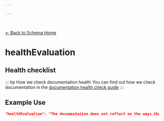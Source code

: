 ```yaml
---

---
```


<br>

[← Back to Schema Home](./)

# healthEvaluation

<template>
    <div id = "container" v-if="this.considerations.representation">
      <p class="larger-text">{{this.considerations.representation.properties.healthEvaluation.description}}</p>
      <p >Expected Type: <strong>{{this.considerations.representation.properties.healthEvaluation.type}}</strong></p>
    </div>
</template>


<script>
import axios from 'axios'


export default {

    data() {
        return {
          schema: [],
          core: [],
          access: [],
          tags: [],
          considerations: [],
          resources: [],
          lifecycle: []
        }
    },
    methods: {
        whatsUp(){
          console.log(this.tags)
        },
        checkRequired(evaluatedItem, requiredFieldsList){
          if (requiredFieldsList === undefined || requiredFieldsList.length == 0) {
              return ''
          } else {
            if (requiredFieldsList.includes(evaluatedItem)){
                return 'x'
            } else {
                return ''
            }
          }
        }
    },
    computed: {
        data() {
            return this.$page.frontmatter
        }
    },
    created() {
        //returns a promise
        axios.get("https://raw.githubusercontent.com/bplmaps/data-description-schema/master/schema.json")
            .then(response => {
                this.schema = response.data.properties
                this.core = response.data.properties.core.properties
                this.access = response.data.properties.access
                this.tags = response.data.properties.tags.properties
                this.considerations = response.data.properties.considerations.properties
                this.resources = response.data.properties.resources.properties
                this.lifecycle = response.data.properties.lifecycle.properties
            }).catch(err => {
                console.log(err)
            })
    }
}
</script>

<style lang="stylus">

table#property-table
  width:100%

p.larger-text
  font-size 120%

td#required
  text-align center

</style>

## Health checklist

::: tip How we check documentation health
You can find out how we check documentation in the [documentation health check guide](./healthcheck.html)
:::


## Example Use

``` json
"healthEvaluation": "The documentation does not reflect on the ways the data program is at risk for repeating past harms. It does not describe the ways in which U.S. census data collection has considered its relationship and contribution to systemic injustice."		

```